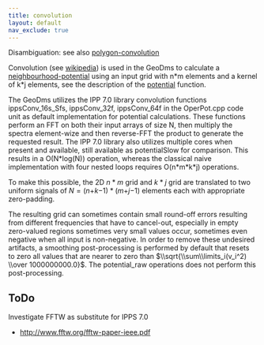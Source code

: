 ```yaml
---
title: convolution
layout: default
nav_exclude: true
---
```

Disambiguation: see also [polygon-convolution](polygon-convolution)

Convolution (see [wikipedia](http://en.wikipedia.org/wiki/Convolution)) is used in the GeoDms to calculate a [neighbourhood-potential](neighbourhood-potential) using an input grid with n\*m elements and a kernel of k\*j elements, see the description of the [potential](potential) function.

The GeoDms utilizes the IPP 7.0 library convolution functions ippsConv_16s_Sfs, ippsConv_32f, ippsConv_64f in the OperPot.cpp code unit as default implementation for potential calculations. These functions perform an FFT on both their input arrays of size N, then multiply the spectra element-wize and then reverse-FFT the product to generate the requested result. The IPP 7.0 library also utilizes multiple cores when present and available, still available as potentialSlow for comparison. This results in a O(N\*log(N)) operation, whereas the classical naive implementation with four nested loops
requires O(n\*m\*k\*j) operations.

To make this possible, the 2D *n* \* *m* grid and *k* \* *j* grid are translated to two uniform signals of *N* = (*n*+*k*−1) \* (*m*+*j*−1) elements each with appropriate zero-padding.

The resulting grid can sometimes contain small round-off errors resulting from different frequencies that have to cancel-out, especially in empty zero-valued regions sometimes very small values occur, sometimes even negative when all input is non-negative. In order to remove these undesired artifacts, a smoothing post-processing is performed by default that resets to zero all values that are nearer to zero than $\\sqrt{\\sum\\limits_i(v_i^2) \\over 1000000000.0}$. The potential_raw operations does not perform this post-processing.

## ToDo

Investigate FFTW as substitute for IPPS 7.0

-   <http://www.fftw.org/fftw-paper-ieee.pdf>